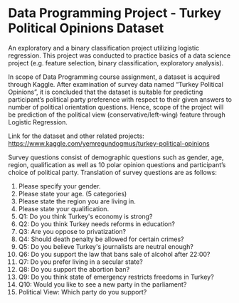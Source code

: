# Data Programming Project - Turkey Political Opinions Dataset

An exploratory and a binary classification project utilizing logistic regression. This project was conducted to practice basics of a data science project (e.g. feature selection, binary classification, exploratory analysis).

In scope of Data Programming course assignment, a dataset is acquired through Kaggle. After examination of survey data named “Turkey Political Opinions”, it is concluded that the dataset is suitable for predicting participant’s political party preference with respect to their given answers to number of political orientation questions. Hence, scope of the project will be prediction of the political view (conservative/left-wing) feature through Logistic Regression.

Link for the dataset and other related projects: https://www.kaggle.com/yemregundogmus/turkey-political-opinions

Survey questions consist of demographic questions such as gender, age, region, qualification as well as 10 polar opinion questions and participant’s choice of political party. Translation of survey questions are as follows:

1.	Please specify your gender. 
2.	Please state your age. (5 categories)
3.	Please state the region you are living in.
4.	Please state your qualification.
5.	Q1: Do you think Turkey's economy is strong?
6.	Q2: Do you think Turkey needs reforms in education?
7.	Q3: Are you oppose to privatization?
8.	Q4: Should death penalty be allowed for certain crimes?
9.	Q5: Do you believe Turkey's journalists are neutral enough?
10.	Q6: Do you support the law that bans sale of alcohol after 22:00?
11.	Q7: Do you prefer living in a secular state?
12.	Q8: Do you support the abortion ban?
13.	Q9: Do you think state of emergency restricts freedoms in Turkey?
14.	Q10: Would you like to see a new party in the parliament?
15.	Political View: Which party do you support?
